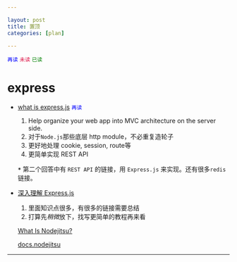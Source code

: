 ```yaml
---

layout: post
title: 置顶
categories: [plan]

---
```


<code style="color:blue">再读</code>
<code style="color:#d14">未读</code>
<code style="color:green">已读</code>

# express

* [what is express.js](http://stackoverflow.com/questions/12616153/what-is-express-js) <code style="color:blue">再读</code>

  1. Help organize your web app into MVC architecture on the server side.
  2. 对于`Node.js`那些底层 http module，不必重复造轮子
  3. 更好地处理 cookie, session, route等
  4. 更简单实现 REST API

  **`*`** 第二个回答中有 `REST API` 的链接，用 `Express.js` 来实现。还有很多`redis`链接。

* [深入理解 Express.js](http://blog.jobbole.com/41325/)

  1. 里面知识点很多，有很多的链接需要总结
  2. 打算先*稍微*放下，找写更简单的教程再来看

  [What Is Nodejitsu?](https://www.nodejitsu.com/documentation/)

  [docs.nodejitsu](http://docs.nodejitsu.com/)

---